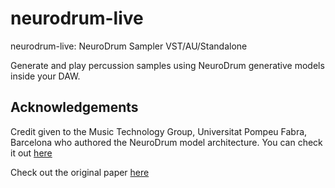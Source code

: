 # neurodrum-live
neurodrum-live: NeuroDrum Sampler VST/AU/Standalone

Generate and play percussion samples using NeuroDrum generative models inside your DAW.

## Acknowledgements

Credit given to the Music Technology Group, Universitat Pompeu Fabra, Barcelona who authored the NeuroDrum model architecture. You can check it out [here](https://github.com/pc2752/percussive_synth)

Check out the original paper [here](https://arxiv.org/abs/1911.11853)

